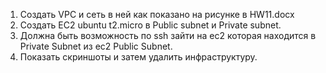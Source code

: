 1.	Создать VPC и сеть в ней как показано на рисунке в HW11.docx  
2.	Создать EC2 ubuntu t2.micro в Public subnet и Private subnet. 
3.	Должна быть возможность по ssh зайти на ec2 которая находится в Private Subnet из ec2 Public Subnet.
4.	Показать скриншоты и затем удалить инфраструктуру.
